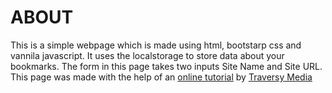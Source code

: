 # ABOUT

This is a simple webpage which is made using html, bootstarp css and vannila javascript. It uses the localstorage to store data about your bookmarks. The form in this page takes two inputs Site Name and Site URL. This page was made with the help of an [online tutorial](https://www.youtube.com/watch?v=DIVfDZZeGxM) by [Traversy Media](https://youtube.com/c/traversymedia)